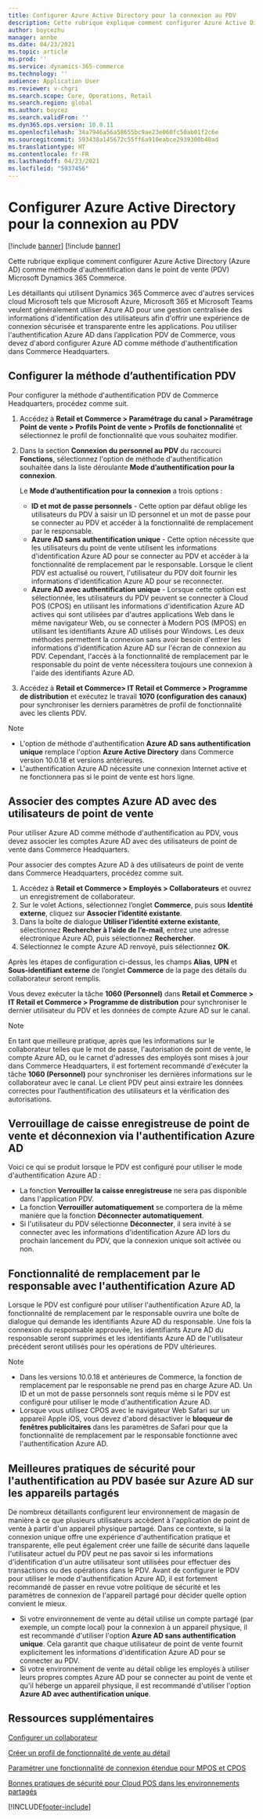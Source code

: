 ```yaml
---
title: Configurer Azure Active Directory pour la connexion au PDV
description: Cette rubrique explique comment configurer Azure Active Directory comme méthode d'authentification dans le point de vente Microsoft Dynamics 365 Commerce.
author: boycezhu
manager: annbe
ms.date: 04/23/2021
ms.topic: article
ms.prod: ''
ms.service: dynamics-365-commerce
ms.technology: ''
audience: Application User
ms.reviewer: v-chgri
ms.search.scope: Core, Operations, Retail
ms.search.region: global
ms.author: boycez
ms.search.validFrom: ''
ms.dyn365.ops.version: 10.0.11
ms.openlocfilehash: 34a7946a56a58655bc9ae23e060fc50ab01f2c6e
ms.sourcegitcommit: 593438a145672c55ff6a910eabce2939300b40ad
ms.translationtype: HT
ms.contentlocale: fr-FR
ms.lasthandoff: 04/23/2021
ms.locfileid: "5937456"
---
```

# <a name="configure-azure-active-directory-authentication-for-pos-sign-in"></a>Configurer Azure Active Directory pour la connexion au PDV

[!include [banner](includes/banner.md)]
[!include [banner](includes/preview-banner.md)]

Cette rubrique explique comment configurer Azure Active Directory (Azure AD) comme méthode d'authentification dans le point de vente (PDV) Microsoft Dynamics 365 Commerce.

Les détaillants qui utilisent Dynamics 365 Commerce avec d'autres services cloud Microsoft tels que Microsoft Azure, Microsoft 365 et Microsoft Teams veulent généralement utiliser Azure AD pour une gestion centralisée des informations d'identification des utilisateurs afin d'offrir une expérience de connexion sécurisée et transparente entre les applications. Pou utiliser l'authentification Azure AD dans l’application PDV de Commerce, vous devez d'abord configurer Azure AD comme méthode d'authentification dans Commerce Headquarters.

## <a name="configure-pos-authentication-method"></a>Configurer la méthode d’authentification PDV

Pour configurer la méthode d'authentification PDV de Commerce Headquarters, procédez comme suit.
    
1. Accédez à **Retail et Commerce \> Paramétrage du canal \> Paramétrage Point de vente \> Profils Point de vente \> Profils de fonctionnalité** et sélectionnez le profil de fonctionnalité que vous souhaitez modifier.
1. Dans la section **Connexion du personnel au PDV** du raccourci **Fonctions**, sélectionnez l'option de méthode d'authentification souhaitée dans la liste déroulante **Mode d’authentification pour la connexion**.

    Le **Mode d’authentification pour la connexion** a trois options :
    
    - **ID et mot de passe personnels** - Cette option par défaut oblige les utilisateurs du PDV à saisir un ID personnel et un mot de passe pour se connecter au PDV et accéder à la fonctionnalité de remplacement par le responsable.
    - **Azure AD sans authentification unique** - Cette option nécessite que les utilisateurs du point de vente utilisent les informations d'identification Azure AD pour se connecter au PDV et accéder à la fonctionnalité de remplacement par le responsable. Lorsque le client PDV est actualisé ou rouvert, l'utilisateur du PDV doit fournir les informations d'identification Azure AD pour se reconnecter.
    - **Azure AD avec authentification unique** - Lorsque cette option est sélectionnée, les utilisateurs du PDV peuvent se connecter à Cloud POS (CPOS) en utilisant les informations d'identification Azure AD actives qui sont utilisées par d'autres applications Web dans le même navigateur Web, ou se connecter à Modern POS (MPOS) en utilisant les identifiants Azure AD utilisés pour Windows. Les deux méthodes permettent la connexion sans avoir besoin d'entrer les informations d'identification Azure AD sur l'écran de connexion au PDV. Cependant, l'accès à la fonctionnalité de remplacement par le responsable du point de vente nécessitera toujours une connexion à l'aide des identifiants Azure AD.

1. Accédez à **Retail et Commerce> IT Retail et Commerce > Programme de distribution** et exécutez le travail **1070 (configuration des canaux)** pour synchroniser les derniers paramètres de profil de fonctionnalité avec les clients PDV.

> [!NOTE]
> - L'option de méthode d'authentification **Azure AD sans authentification unique** remplace l'option **Azure Active Directory** dans Commerce version 10.0.18 et versions antérieures.
> - L'authentification Azure AD nécessite une connexion Internet active et ne fonctionnera pas si le point de vente est hors ligne.

## <a name="associate-azure-ad-accounts-with-pos-users"></a>Associer des comptes Azure AD avec des utilisateurs de point de vente

Pour utiliser Azure AD comme méthode d'authentification au PDV, vous devez associer les comptes Azure AD avec des utilisateurs de point de vente dans Commerce Headquarters. 

Pour associer des comptes Azure AD à des utilisateurs de point de vente dans Commerce Headquarters, procédez comme suit.
    
1. Accédez à **Retail et Commerce > Employés > Collaborateurs** et ouvrez un enregistrement de collaborateur.
1. Sur le volet Actions, sélectionnez l’onglet **Commerce**, puis sous **Identité externe**, cliquez sur **Associer l’identité existante**. 
1. Dans la boîte de dialogue **Utiliser l’identité externe existante**, sélectionnez **Rechercher à l’aide de l’e-mail**, entrez une adresse électronique Azure AD, puis sélectionnez **Rechercher**.
1. Sélectionnez le compte Azure AD renvoyé, puis sélectionnez **OK**.

Après les étapes de configuration ci-dessus, les champs **Alias**, **UPN** et **Sous-identifiant externe** de l’onglet **Commerce** de la page des détails du collaborateur seront remplis.

Vous devez exécuter la tâche **1060 (Personnel)** dans **Retail et Commerce > IT Retail et Commerce > Programme de distribution** pour synchroniser le dernier utilisateur du PDV et les données de compte Azure AD sur le canal.

> [!NOTE]
> En tant que meilleure pratique, après que les informations sur le collaborateur telles que le mot de passe, l'autorisation de point de vente, le compte Azure AD, ou le carnet d'adresses des employés sont mises à jour dans Commerce Headquarters, il est fortement recommandé d'exécuter la tâche **1060 (Personnel)** pour synchroniser les dernières informations sur le collaborateur avec le canal. Le client PDV peut ainsi extraire les données correctes pour l’authentification des utilisateurs et la vérification des autorisations.

## <a name="pos-lock-register-and-sign-out-with-azure-ad-authentication"></a>Verrouillage de caisse enregistreuse de point de vente et déconnexion via l'authentification Azure AD

Voici ce qui se produit lorsque le PDV est configuré pour utiliser le mode d'authentification Azure AD :

- La fonction **Verrouiller la caisse enregistreuse** ne sera pas disponible dans l'application PDV. 
- La fonction **Verrouiller automatiquement** se comportera de la même manière que la fonction **Déconnecter automatiquement**.
- Si l'utilisateur du PDV sélectionne **Déconnecter**, il sera invité à se connecter avec les informations d'identification Azure AD lors du prochain lancement du PDV, que la connexion unique soit activée ou non.

## <a name="manager-override-functionality-with-azure-ad-authentication"></a>Fonctionnalité de remplacement par le responsable avec l'authentification Azure AD

Lorsque le PDV est configuré pour utiliser l'authentification Azure AD, la fonctionnalité de remplacement par le responsable ouvrira une boîte de dialogue qui demande les identifiants Azure AD du responsable. Une fois la connexion du responsable approuvée, les identifiants Azure AD du responsable seront supprimés et les identifiants Azure AD de l'utilisateur précédent seront utilisés pour les opérations de PDV ultérieures.

> [!NOTE]
> - Dans les versions 10.0.18 et antérieures de Commerce, la fonction de remplacement par le responsable ne prend pas en charge Azure AD. Un ID et un mot de passe personnels sont requis même si le PDV est configuré pour utiliser le mode d'authentification Azure AD.
> - Lorsque vous utilisez CPOS avec le navigateur Web Safari sur un appareil Apple iOS, vous devez d'abord désactiver le **bloqueur de fenêtres publicitaires** dans les paramètres de Safari pour que la fonctionnalité de remplacement par le responsable fonctionne avec l'authentification Azure AD. 

## <a name="security-best-practices-for-azure-ad-based-pos-authentication-on-shared-devices"></a>Meilleures pratiques de sécurité pour l'authentification au PDV basée sur Azure AD sur les appareils partagés

De nombreux détaillants configurent leur environnement de magasin de manière à ce que plusieurs utilisateurs accèdent à l'application de point de vente à partir d'un appareil physique partagé. Dans ce contexte, si la connexion unique offre une expérience d'authentification pratique et transparente, elle peut également créer une faille de sécurité dans laquelle l'utilisateur actuel du PDV peut ne pas savoir si les informations d'identification d'un autre utilisateur sont utilisées pour effectuer des transactions ou des opérations dans le PDV. Avant de configurer le PDV pour utiliser le mode d'authentification Azure AD, il est fortement recommandé de passer en revue votre politique de sécurité et les paramètres de connexion de l'appareil partagé pour décider quelle option convient le mieux.

- Si votre environnement de vente au détail utilise un compte partagé (par exemple, un compte local) pour la connexion à un appareil physique, il est recommandé d'utiliser l'option **Azure AD sans authentification unique**. Cela garantit que chaque utilisateur de point de vente fournit explicitement les informations d'identification Azure AD pour se connecter au PDV.
- Si votre environnement de vente au détail oblige les employés à utiliser leurs propres comptes Azure AD pour se connecter au point de vente et qu'il héberge un appareil physique, il est recommandé d'utiliser l'option **Azure AD avec authentification unique**.

## <a name="additional-resources"></a>Ressources supplémentaires

[Configurer un collaborateur](tasks/worker.md)

[Créer un profil de fonctionnalité de vente au détail](retail-functionality-profile.md)


[Paramétrer une fonctionnalité de connexion étendue pour MPOS et CPOS](extended-logon.md)

[Bonnes pratiques de sécurité pour Cloud POS dans les environnements partagés](dev-itpro/secure-retail-cloud-pos.md)



[!INCLUDE[footer-include](../includes/footer-banner.md)]

